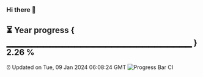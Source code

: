 ### Hi there 👋
⏳ Year progress { ▁▁▁▁▁▁▁▁▁▁▁▁▁▁▁▁▁▁▁▁▁▁▁▁▁▁▁▁▁▁ } 2.26 %
---
⏰ Updated on Tue, 09 Jan 2024 06:08:24 GMT
![Progress Bar CI](https://github.com/Moyi321/Moyi321/workflows/Progress%20Bar%20CI/badge.svg)
